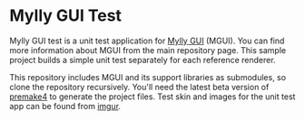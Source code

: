 # Mylly GUI Test

Mylly GUI test is a unit test application for [Mylly GUI](https://github.com/teejii88/mgui) (MGUI). You can find more information about MGUI from the main repository page. This sample project builds a simple unit test separately for each reference renderer.

This repository includes MGUI and its support libraries as submodules, so clone the repository recursively. You'll need the latest beta version of [premake4](http://industriousone.com/premake/download) to generate the project files. Test skin and images for the unit test app can be found from [imgur](http://imgur.com/a/oOgzn).
